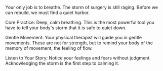 Your only job is to breathe. The storm of surgery is still raging. Before we can rebuild, we must find a quiet harbor.

Core Practice: Deep, calm breathing. This is the most powerful tool you have to tell your body's storm that it is safe to quiet down.

Gentle Movement: Your physical therapist will guide you in gentle movements. These are not for strength, but to remind your body of the memory of movement, the feeling of flow.

Listen to Your Story: Notice your feelings and fears without judgment. Acknowledging the storm is the first step to calming it.